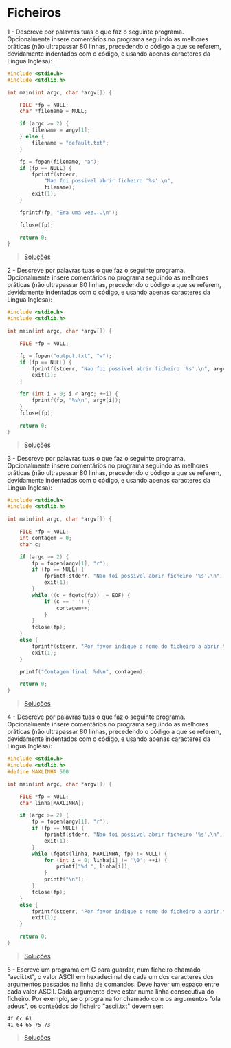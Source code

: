 # Ficheiros

1 - Descreve por palavras tuas o que faz o seguinte programa. Opcionalmente
insere comentários no programa seguindo as melhores práticas (não ultrapassar
80 linhas, precedendo o código a que se referem, devidamente indentados com o
código, e usando apenas caracteres da Língua Inglesa):

```c
#include <stdio.h>
#include <stdlib.h>

int main(int argc, char *argv[]) {

    FILE *fp = NULL;
    char *filename = NULL;

    if (argc >= 2) {
        filename = argv[1];
    } else {
        filename = "default.txt";
    }

    fp = fopen(filename, "a");
    if (fp == NULL) {
        fprintf(stderr,
            "Nao foi possivel abrir ficheiro '%s'.\n",
            filename);
        exit(1);
    }

    fprintf(fp, "Era uma vez...\n");

    fclose(fp);

    return 0;
}
```

> [Soluções](../solucoes/13_ficheiros/01.md)

2 - Descreve por palavras tuas o que faz o seguinte programa. Opcionalmente
insere comentários no programa seguindo as melhores práticas (não ultrapassar
80 linhas, precedendo o código a que se referem, devidamente indentados com o
código, e usando apenas caracteres da Língua Inglesa):

```c
#include <stdio.h>
#include <stdlib.h>

int main(int argc, char *argv[]) {

    FILE *fp = NULL;

    fp = fopen("output.txt", "w");
    if (fp == NULL) {
        fprintf(stderr, "Nao foi possivel abrir ficheiro '%s'.\n", argv[1]);
        exit(1);
    }

    for (int i = 0; i < argc; ++i) {
        fprintf(fp, "%s\n", argv[i]);
    }
    fclose(fp);

    return 0;
}
```

> [Soluções](../solucoes/13_ficheiros/02.md)

3 - Descreve por palavras tuas o que faz o seguinte programa. Opcionalmente
insere comentários no programa seguindo as melhores práticas (não ultrapassar
80 linhas, precedendo o código a que se referem, devidamente indentados com o
código, e usando apenas caracteres da Língua Inglesa):

```c
#include <stdio.h>
#include <stdlib.h>

int main(int argc, char *argv[]) {

    FILE *fp = NULL;
    int contagem = 0;
    char c;

    if (argc >= 2) {
        fp = fopen(argv[1], "r");
        if (fp == NULL) {
            fprintf(stderr, "Nao foi possivel abrir ficheiro '%s'.\n", argv[1]);
            exit(1);
        }
        while ((c = fgetc(fp)) != EOF) {
            if (c == ' ') {
                contagem++;
            }
        }
        fclose(fp);
    }
    else {
        fprintf(stderr, "Por favor indique o nome do ficheiro a abrir.\n");
        exit(1);
    }

    printf("Contagem final: %d\n", contagem);

    return 0;
}
```

> [Soluções](../solucoes/13_ficheiros/03.md)

4 - Descreve por palavras tuas o que faz o seguinte programa. Opcionalmente
insere comentários no programa seguindo as melhores práticas (não ultrapassar
80 linhas, precedendo o código a que se referem, devidamente indentados com o
código, e usando apenas caracteres da Língua Inglesa):

```c
#include <stdio.h>
#include <stdlib.h>
#define MAXLINHA 500

int main(int argc, char *argv[]) {

    FILE *fp = NULL;
    char linha[MAXLINHA];

    if (argc >= 2) {
        fp = fopen(argv[1], "r");
        if (fp == NULL) {
            fprintf(stderr, "Nao foi possivel abrir ficheiro '%s'.\n", argv[1]);
            exit(1);
        }
        while (fgets(linha, MAXLINHA, fp) != NULL) {
            for (int i = 0; linha[i] != '\0'; ++i) {
                printf("%d ", linha[i]);
            }
            printf("\n");
        }
        fclose(fp);
    }
    else {
        fprintf(stderr, "Por favor indique o nome do ficheiro a abrir.\n");
        exit(1);
    }

    return 0;
}
```

> [Soluções](../solucoes/13_ficheiros/04.md)

5 - Escreve um programa em C para guardar, num ficheiro chamado "ascii.txt", o
valor ASCII em hexadecimal de cada um dos caracteres dos argumentos passados na
linha de comandos. Deve haver um espaço entre cada valor ASCII. Cada argumento
deve estar numa linha consecutiva do ficheiro. Por exemplo, se o programa for
chamado com os argumentos "ola adeus", os conteúdos do ficheiro "ascii.txt"
devem ser:

```
4f 6c 61
41 64 65 75 73
```

> [Soluções](../solucoes/13_ficheiros/05.md)
